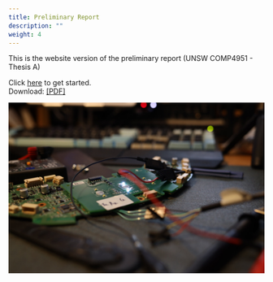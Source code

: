 ```yaml
---
title: Preliminary Report
description: ""
weight: 4
---
```


This is the website version of the preliminary report (UNSW COMP4951 - Thesis A)

Click [here](./acronyms) to get started.  
Download: [[PDF]](20211208-thesis-a-z5206677.pdf)

![](/uploads/covers/0T4A9791.JPG)